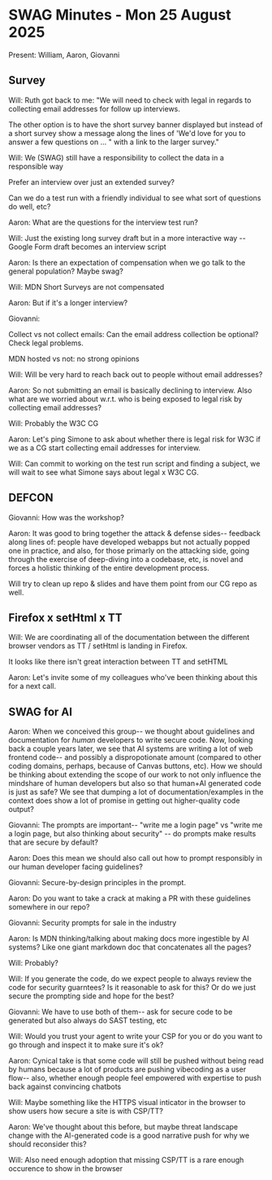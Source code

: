 # SWAG Minutes - Mon 25 August 2025

Present: William, Aaron, Giovanni

## Survey

Will: Ruth got back to me: "We will need to check with legal in regards to collecting email addresses for follow up interviews.

The other option is to have the short survey banner displayed but instead of a short survey show a message along the lines of 'We'd love for you to answer a few questions on ... " with a link to the larger survey."

Will: We (SWAG) still have a responsibility to collect the data in a responsible way

Prefer an interview over just an extended survey?

Can we do a test run with a friendly individual to see what sort of questions do well, etc?

Aaron: What are the questions for the interview test run?

Will: Just the existing long survey draft but in a more interactive way -- Google Form draft becomes an interview script

Aaron: Is there an expectation of compensation when we go talk to the general population? Maybe swag?

Will: MDN Short Surveys are not compensated

Aaron: But if it's a longer interview?

Giovanni:

Collect vs not collect emails: Can the email address collection be optional? Check legal problems.

MDN hosted vs not: no strong opinions

Will: Will be very hard to reach back out to people without email addresses?

Aaron: So not submitting an email is basically declining to interview. Also what are we worried about w.r.t. who is being exposed to legal risk by collecting email addresses?

Will: Probably the W3C CG

Aaron: Let's ping Simone to ask about whether there is legal risk for W3C if we as a CG start collecting email addresses for interview.

Will: Can commit to working on the test run script and finding a subject, we will wait to see what Simone says about legal x W3C CG.

## DEFCON

Giovanni: How was the workshop?

Aaron: It was good to bring together the attack & defense sides-- feedback along lines of: people have developed webapps but not actually popped one in practice, and also, for those primarly on the attacking side, going through the exercise of deep-diving into a codebase, etc, is novel and forces a holistic thinking of the entire development process.

Will try to clean up repo & slides and have them point from our CG repo as well.

## Firefox x setHtml x TT

Will: We are coordinating all of the documentation between the different browser vendors as TT / setHtml is landing in Firefox.

It looks like there isn't great interaction between TT and setHTML

Aaron: Let's invite some of my colleagues who've been thinking about this for a next call.

## SWAG for AI

Aaron: When we conceived this group-- we thought about guidelines and documentation for *human* developers to write secure code. Now, looking back a couple years later, we see that AI systems are writing a lot of web frontend code-- and possibly a dispropotionate amount (compared to other coding domains, perhaps, because of Canvas buttons, etc). How we should be thinking about extending the scope of our work to not only influence the mindshare of human developers but also so that human+AI generated code is just as safe? We see that dumping a lot of documentation/examples in the context does show a lot of promise in getting out higher-quality code output?

Giovanni: The prompts are important-- "write me a login page" vs "write me a login page, but also thinking about security" -- do prompts make results that are secure by default?

Aaron: Does this mean we should also call out how to prompt responsibly in our human developer facing guidelines?

Giovanni: Secure-by-design principles in the prompt.

Aaron: Do you want to take a crack at making a PR with these guidelines somewhere in our repo?

Giovanni: Security prompts for sale in the industry

Aaron: Is MDN thinking/talking about making docs more ingestible by AI systems? Like one giant markdown doc that concatenates all the pages?

Will: Probably?

Will: If you generate the code, do we expect people to always review the code for security guarntees? Is it reasonable to ask for this? Or do we just secure the prompting side and hope for the best?

Giovanni: We have to use both of them-- ask for secure code to be generated but also always do SAST testing, etc

Will: Would you trust your agent to write your CSP for you or do you want to go through and inspect it to make sure it's ok?

Aaron: Cynical take is that some code will still be pushed without being read by humans because a lot of products are pushing vibecoding as a user flow-- also, whether enough people feel empowered with expertise to push back against convincing chatbots

Will: Maybe something like the HTTPS visual inticator in the browser to show users how secure a site is with CSP/TT?

Aaron: We've thought about this before, but maybe threat landscape change with the AI-generated code is a good narrative push for why we should reconsider this?

Will: Also need enough adoption that missing CSP/TT is a rare enough occurence to show in the browser